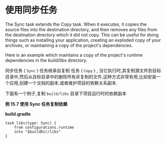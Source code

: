 # 使用同步任务
The Sync task extends the Copy task. When it executes, it copies the source files into the destination directory, and then removes any files from the destination directory which it did not copy. This can be useful for doing things such as installing your application, creating an exploded copy of your archives, or maintaining a copy of the project's dependencies.

Here is an example which maintains a copy of the project's runtime dependencies in the build/libs directory.

同步任务 ( `Sync` ) 任务继承自复制 任务 ( `Copy` ) , 当它执行时,其复制源文件到目标目录中,然后从目标目录中的删除所有非复制的文件,这种方式非常有用,比如安装一个应用,创建一个文档的副本,或者维护项目的依赖关系副本.

下面有一个例子,复制 `build/libs` 目录下项目运行时的依赖副本

**例 15.7 使用 Sync 任务复制依赖**

**build.gradle**

```
task libs(type: Sync) {
    from configurations.runtime
    into "$buildDir/libs"
}

```

